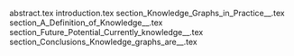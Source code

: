 abstract.tex
introduction.tex
section_Knowledge_Graphs_in_Practice__.tex
section_A_Definition_of_Knowledge__.tex
section_Future_Potential_Currently_knowledge__.tex
section_Conclusions_Knowledge_graphs_are__.tex
